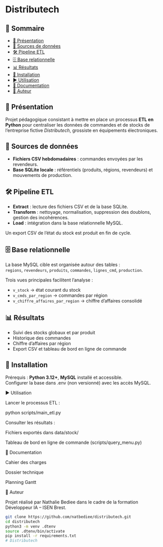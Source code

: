 # Distributech

## 📑 Sommaire
- [📖 Présentation](#-présentation)
- [📂 Sources de données](#-sources-de-données)
- [🛠️ Pipeline ETL](#️-pipeline-etl)
- [🗄️ Base relationnelle](#️-base-relationnelle)
- [📊 Résultats](#-résultats)
- [🚀 Installation](#-installation)
- [▶️ Utilisation](#️-utilisation)
- [📑 Documentation](#-documentation)
- [📌 Auteur](#-auteur)

## 📖 Présentation
Projet pédagogique consistant à mettre en place un processus **ETL en Python** pour centraliser les données de commandes et de stocks de l’entreprise fictive *Distributech*, grossiste en équipements électroniques.

## 📂 Sources de données
- **Fichiers CSV hebdomadaires** : commandes envoyées par les revendeurs.  
- **Base SQLite locale** : référentiels (produits, régions, revendeurs) et mouvements de production.  

## 🛠️ Pipeline ETL
- **Extract** : lecture des fichiers CSV et de la base SQLite.  
- **Transform** : nettoyage, normalisation, suppression des doublons, gestion des incohérences.  
- **Load** : intégration dans la base relationnelle MySQL.  

Un export CSV de l’état du stock est produit en fin de cycle.

## 🗄️ Base relationnelle
La base MySQL cible est organisée autour des tables :  
`regions`, `revendeurs`, `produits`, `commandes`, `lignes_cmd`, `production`.  

Trois vues principales facilitent l’analyse :  
- `v_stock` → état courant du stock  
- `v_cmds_par_region` → commandes par région  
- `v_chiffre_affaires_par_region` → chiffre d’affaires consolidé  

## 📊 Résultats
- Suivi des stocks globaux et par produit  
- Historique des commandes  
- Chiffre d’affaires par région  
- Export CSV et tableau de bord en ligne de commande  

## 🚀 Installation
Prérequis : **Python 3.12+**, **MySQL** installé et accessible.  
Configurer la base dans .env (non versionné) avec les accès MySQL.

▶️ Utilisation

Lancer le processus ETL :

python scripts/main_etl.py


Consulter les résultats :

Fichiers exportés dans data/stock/

Tableau de bord en ligne de commande (scripts/query_menu.py)

📑 Documentation

Cahier des charges

Dossier technique

Planning Gantt



📌 Auteur

Projet réalisé par Nathalie Bediee dans le cadre de la formation Développeur IA – ISEN Brest.

```bash
git clone https://github.com/natbediee/distributech.git
cd distributech
python3 -m venv .dtenv
source .dtenv/bin/activate
pip install -r requirements.txt
# Distributech
